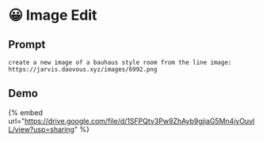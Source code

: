 # 😀 Image Edit

## Prompt

```
create a new image of a bauhaus style room from the line image: https://jarvis.daovous.xyz/images/6992.png
```

## Demo

{% embed url="https://drive.google.com/file/d/1SFPQtv3Pw9ZhAyb9gjiaG5Mn4iyOuvlL/view?usp=sharing" %}
